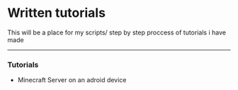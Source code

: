 # Written tutorials

This will be a place for my scripts/ step by step proccess of tutorials i have made

---

### Tutorials

- Minecraft Server on an adroid device
